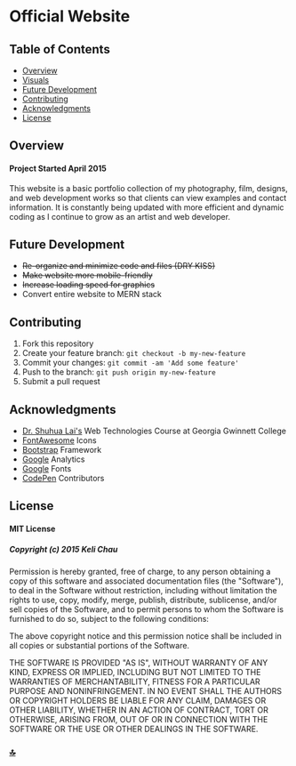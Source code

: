 # Official Website

## Table of Contents
+ [Overview](#overview)  
+ [Visuals](#visuals)
+ [Future Development](#future-development)
+ [Contributing](#contributing)
+ [Acknowledgments](#acknowledgments)
+ [License](#license)

## Overview
#### Project Started April 2015
This website is a basic portfolio collection of my photography, film, designs, and web development works so that clients can view examples and contact information. It is constantly being updated with more efficient and dynamic coding as I continue to grow as an artist and web developer.

## Future Development
+ ~~Re-organize and minimize code and files (DRY KISS)~~
+ ~~Make website more mobile-friendly~~
+ ~~Increase loading speed for graphics~~
+ Convert entire website to MERN stack 

## Contributing
1. Fork this repository
2. Create your feature branch: `git checkout -b my-new-feature`
3. Commit your changes: `git commit -am 'Add some feature'`
4. Push to the branch: `git push origin my-new-feature`
5. Submit a pull request

## Acknowledgments
+ [Dr. Shuhua Lai's](http://www.ggc.edu/about-ggc/directory/shuhua-lai) Web Technologies Course at Georgia Gwinnett College
+ [FontAwesome](http://fontawesome.io/) Icons
+ [Bootstrap](https://getbootstrap.com/) Framework
+ [Google](http://analytics.google.com) Analytics
+ [Google](https://fonts.google.com/) Fonts
+ [CodePen](https://codepen.io/) Contributors 

## License 
#### MIT License

##### Copyright (c) 2015 Keli Chau

Permission is hereby granted, free of charge, to any person obtaining a copy
of this software and associated documentation files (the "Software"), to deal
in the Software without restriction, including without limitation the rights
to use, copy, modify, merge, publish, distribute, sublicense, and/or sell
copies of the Software, and to permit persons to whom the Software is
furnished to do so, subject to the following conditions:

The above copyright notice and this permission notice shall be included in all
copies or substantial portions of the Software.

THE SOFTWARE IS PROVIDED "AS IS", WITHOUT WARRANTY OF ANY KIND, EXPRESS OR
IMPLIED, INCLUDING BUT NOT LIMITED TO THE WARRANTIES OF MERCHANTABILITY,
FITNESS FOR A PARTICULAR PURPOSE AND NONINFRINGEMENT. IN NO EVENT SHALL THE
AUTHORS OR COPYRIGHT HOLDERS BE LIABLE FOR ANY CLAIM, DAMAGES OR OTHER
LIABILITY, WHETHER IN AN ACTION OF CONTRACT, TORT OR OTHERWISE, ARISING FROM,
OUT OF OR IN CONNECTION WITH THE SOFTWARE OR THE USE OR OTHER DEALINGS IN THE
SOFTWARE.

### [:top:](#official-website)
